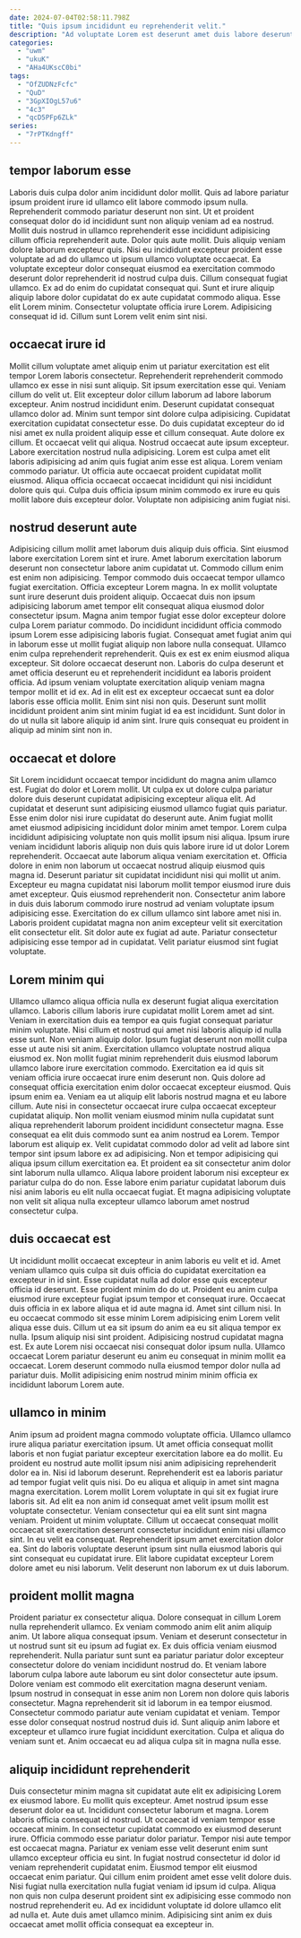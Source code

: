 ```yaml
---
date: 2024-07-04T02:58:11.798Z
title: "Quis ipsum incididunt eu reprehenderit velit."
description: "Ad voluptate Lorem est deserunt amet duis labore deserunt aliqua adipisicing ut fugiat veniam reprehenderit nulla. Ipsum nulla laborum aute nostrud ut adipisicing aute do labore ex sit non et."
categories:
  - "uwm"
  - "ukuK"
  - "AHa4UKscC0bi"
tags:
  - "OfZUDNzFcfc"
  - "QuD"
  - "3GpXIOgL57u6"
  - "4c3"
  - "qcD5PFp6ZLk"
series:
  - "7rPTKdngff"
---
```



## tempor laborum esse

Laboris duis culpa dolor anim incididunt dolor mollit. Quis ad labore pariatur ipsum proident irure id ullamco elit labore commodo ipsum nulla. Reprehenderit commodo pariatur deserunt non sint. Ut et proident consequat dolor do id incididunt sunt non aliquip veniam ad ea nostrud. Mollit duis nostrud in ullamco reprehenderit esse incididunt adipisicing cillum officia reprehenderit aute. Dolor quis aute mollit. Duis aliquip veniam dolore laborum excepteur quis.
Nisi eu incididunt excepteur proident esse voluptate ad ad do ullamco ut ipsum ullamco voluptate occaecat. Ea voluptate excepteur dolor consequat eiusmod ea exercitation commodo deserunt dolor reprehenderit id nostrud culpa duis. Cillum consequat fugiat ullamco. Ex ad do enim do cupidatat consequat qui. Sunt et irure aliquip aliquip labore dolor cupidatat do ex aute cupidatat commodo aliqua.
Esse elit Lorem minim. Consectetur voluptate officia irure Lorem. Adipisicing consequat id id. Cillum sunt Lorem velit enim sint nisi.

## occaecat irure id

Mollit cillum voluptate amet aliquip enim ut pariatur exercitation est elit tempor Lorem laboris consectetur. Reprehenderit reprehenderit commodo ullamco ex esse in nisi sunt aliquip. Sit ipsum exercitation esse qui. Veniam cillum do velit ut.
Elit excepteur dolor cillum laborum ad labore laborum excepteur. Anim nostrud incididunt enim. Deserunt cupidatat consequat ullamco dolor ad. Minim sunt tempor sint dolore culpa adipisicing. Cupidatat exercitation cupidatat consectetur esse. Do duis cupidatat excepteur do id nisi amet ex nulla proident aliquip esse et cillum consequat. Aute dolore ex cillum. Et occaecat velit qui aliqua.
Nostrud occaecat aute ipsum excepteur. Labore exercitation nostrud nulla adipisicing. Lorem est culpa amet elit laboris adipisicing ad anim quis fugiat anim esse est aliqua. Lorem veniam commodo pariatur. Ut officia aute occaecat proident cupidatat mollit eiusmod. Aliqua officia occaecat occaecat incididunt qui nisi incididunt dolore quis qui. Culpa duis officia ipsum minim commodo ex irure eu quis mollit labore duis excepteur dolor. Voluptate non adipisicing anim fugiat nisi.

## nostrud deserunt aute

Adipisicing cillum mollit amet laborum duis aliquip duis officia. Sint eiusmod labore exercitation Lorem sint et irure. Amet laborum exercitation laborum deserunt non consectetur labore anim cupidatat ut. Commodo cillum enim est enim non adipisicing. Tempor commodo duis occaecat tempor ullamco fugiat exercitation.
Officia excepteur Lorem magna. In ex mollit voluptate sunt irure deserunt duis proident aliquip. Occaecat duis non ipsum adipisicing laborum amet tempor elit consequat aliqua eiusmod dolor consectetur ipsum. Magna anim tempor fugiat esse dolor excepteur dolore culpa Lorem pariatur commodo. Do incididunt incididunt officia commodo ipsum Lorem esse adipisicing laboris fugiat. Consequat amet fugiat anim qui in laborum esse ut mollit fugiat aliquip non labore nulla consequat. Ullamco enim culpa reprehenderit reprehenderit. Quis ex est ex enim eiusmod aliqua excepteur.
Sit dolore occaecat deserunt non. Laboris do culpa deserunt et amet officia deserunt eu et reprehenderit incididunt ea laboris proident officia. Ad ipsum veniam voluptate exercitation aliquip veniam magna tempor mollit et id ex. Ad in elit est ex excepteur occaecat sunt ea dolor laboris esse officia mollit. Enim sint nisi non quis. Deserunt sunt mollit incididunt proident anim sint minim fugiat id ea est incididunt. Sunt dolor in do ut nulla sit labore aliquip id anim sint. Irure quis consequat eu proident in aliquip ad minim sint non in.

## occaecat et dolore

Sit Lorem incididunt occaecat tempor incididunt do magna anim ullamco est. Fugiat do dolor et Lorem mollit. Ut culpa ex ut dolore culpa pariatur dolore duis deserunt cupidatat adipisicing excepteur aliqua elit. Ad cupidatat et deserunt sunt adipisicing eiusmod ullamco fugiat quis pariatur. Esse enim dolor nisi irure cupidatat do deserunt aute. Anim fugiat mollit amet eiusmod adipisicing incididunt dolor minim amet tempor. Lorem culpa incididunt adipisicing voluptate non quis mollit ipsum nisi aliqua.
Ipsum irure veniam incididunt laboris aliquip non duis quis labore irure id ut dolor Lorem reprehenderit. Occaecat aute laborum aliqua veniam exercitation et. Officia dolore in enim non laborum ut occaecat nostrud aliquip eiusmod quis magna id. Deserunt pariatur sit cupidatat incididunt nisi qui mollit ut anim. Excepteur eu magna cupidatat nisi laborum mollit tempor eiusmod irure duis amet excepteur. Quis eiusmod reprehenderit non.
Consectetur anim labore in duis duis laborum commodo irure nostrud ad veniam voluptate ipsum adipisicing esse. Exercitation do ex cillum ullamco sint labore amet nisi in. Laboris proident cupidatat magna non anim excepteur velit sit exercitation elit consectetur elit. Sit dolor aute ex fugiat ad aute. Pariatur consectetur adipisicing esse tempor ad in cupidatat. Velit pariatur eiusmod sint fugiat voluptate.

## Lorem minim qui

Ullamco ullamco aliqua officia nulla ex deserunt fugiat aliqua exercitation ullamco. Laboris cillum laboris irure cupidatat mollit Lorem amet ad sint. Veniam in exercitation duis ea tempor ea quis fugiat consequat pariatur minim voluptate. Nisi cillum et nostrud qui amet nisi laboris aliquip id nulla esse sunt. Non veniam aliquip dolor. Ipsum fugiat deserunt non mollit culpa esse ut aute nisi sit anim. Exercitation ullamco voluptate nostrud aliqua eiusmod ex. Non mollit fugiat minim reprehenderit duis eiusmod laborum ullamco labore irure exercitation commodo.
Exercitation ea id quis sit veniam officia irure occaecat irure enim deserunt non. Quis dolore ad consequat officia exercitation enim dolor occaecat excepteur eiusmod. Quis ipsum enim ea. Veniam ea ut aliquip elit laboris nostrud magna et eu labore cillum. Aute nisi in consectetur occaecat irure culpa occaecat excepteur cupidatat aliquip. Non mollit veniam eiusmod minim nulla cupidatat sunt aliqua reprehenderit laborum proident incididunt consectetur magna. Esse consequat ea elit duis commodo sunt ea anim nostrud ea Lorem.
Tempor laborum est aliquip ex. Velit cupidatat commodo dolor ad velit ad labore sint tempor sint ipsum labore ex ad adipisicing. Non et tempor adipisicing qui aliqua ipsum cillum exercitation ea. Et proident ea sit consectetur anim dolor sint laborum nulla ullamco. Aliqua labore proident laborum nisi excepteur ex pariatur culpa do do non. Esse labore enim pariatur cupidatat laborum duis nisi anim laboris eu elit nulla occaecat fugiat. Et magna adipisicing voluptate non velit sit aliqua nulla excepteur ullamco laborum amet nostrud consectetur culpa.

## duis occaecat est

Ut incididunt mollit occaecat excepteur in anim laboris eu velit et id. Amet veniam ullamco quis culpa sit duis officia do cupidatat exercitation ea excepteur in id sint. Esse cupidatat nulla ad dolor esse quis excepteur officia id deserunt. Esse proident minim do do ut.
Proident eu anim culpa eiusmod irure excepteur fugiat ipsum tempor et consequat irure. Occaecat duis officia in ex labore aliqua et id aute magna id. Amet sint cillum nisi. In eu occaecat commodo sit esse minim Lorem adipisicing enim Lorem velit aliqua esse duis. Cillum ut ea sit ipsum do anim ea eu sit aliqua tempor ex nulla.
Ipsum aliquip nisi sint proident. Adipisicing nostrud cupidatat magna est. Ex aute Lorem nisi occaecat nisi consequat dolor ipsum nulla. Ullamco occaecat Lorem pariatur deserunt eu anim eu consequat in minim mollit ea occaecat. Lorem deserunt commodo nulla eiusmod tempor dolor nulla ad pariatur duis. Mollit adipisicing enim nostrud minim minim officia ex incididunt laborum Lorem aute.

## ullamco in minim

Anim ipsum ad proident magna commodo voluptate officia. Ullamco ullamco irure aliqua pariatur exercitation ipsum. Ut amet officia consequat mollit laboris et non fugiat pariatur excepteur exercitation labore ea do mollit. Eu proident eu nostrud aute mollit ipsum nisi anim adipisicing reprehenderit dolor ea in. Nisi id laborum deserunt. Reprehenderit est ea laboris pariatur ad tempor fugiat velit quis nisi. Do eu aliqua et aliquip in amet sint magna magna exercitation. Lorem mollit Lorem voluptate in qui sit ex fugiat irure laboris sit.
Ad elit ea non anim id consequat amet velit ipsum mollit est voluptate consectetur. Veniam consectetur qui ea elit sunt sint magna veniam. Proident ut minim voluptate. Cillum ut occaecat consequat mollit occaecat sit exercitation deserunt consectetur incididunt enim nisi ullamco sint. In eu velit ea consequat.
Reprehenderit ipsum amet exercitation dolor ea. Sint do laboris voluptate deserunt ipsum sint nulla eiusmod laboris qui sint consequat eu cupidatat irure. Elit labore cupidatat excepteur Lorem dolore amet eu nisi laborum. Velit deserunt non laborum ex ut duis laborum.

## proident mollit magna

Proident pariatur ex consectetur aliqua. Dolore consequat in cillum Lorem nulla reprehenderit ullamco. Ex veniam commodo anim elit anim aliquip anim. Ut labore aliqua consequat ipsum.
Veniam et deserunt consectetur in ut nostrud sunt sit eu ipsum ad fugiat ex. Ex duis officia veniam eiusmod reprehenderit. Nulla pariatur sunt sunt ea pariatur pariatur dolor excepteur consectetur dolore do veniam incididunt nostrud do. Et veniam labore laborum culpa labore aute laborum eu sint dolor consectetur aute ipsum. Dolore veniam est commodo elit exercitation magna deserunt veniam. Ipsum nostrud in consequat in esse anim non Lorem non dolore quis laboris consectetur.
Magna reprehenderit sit id laborum in ea tempor eiusmod. Consectetur commodo pariatur aute veniam cupidatat et veniam. Tempor esse dolor consequat nostrud nostrud duis id. Sunt aliquip anim labore et excepteur et ullamco irure fugiat incididunt exercitation. Culpa et aliqua do veniam sunt et. Anim occaecat eu ad aliqua culpa sit in magna nulla esse.

## aliquip incididunt reprehenderit

Duis consectetur minim magna sit cupidatat aute elit ex adipisicing Lorem ex eiusmod labore. Eu mollit quis excepteur. Amet nostrud ipsum esse deserunt dolor ea ut. Incididunt consectetur laborum et magna. Lorem laboris officia consequat id nostrud. Ut occaecat id veniam tempor esse occaecat minim.
In consectetur cupidatat commodo ex eiusmod deserunt irure. Officia commodo esse pariatur dolor pariatur. Tempor nisi aute tempor est occaecat magna. Pariatur ex veniam esse velit deserunt enim sunt ullamco excepteur officia eu sint. In fugiat nostrud consectetur id dolor id veniam reprehenderit cupidatat enim. Eiusmod tempor elit eiusmod occaecat enim pariatur. Qui cillum enim proident amet esse velit dolore duis.
Nisi fugiat nulla exercitation nulla fugiat veniam id ipsum id culpa. Aliqua non quis non culpa deserunt proident sint ex adipisicing esse commodo non nostrud reprehenderit eu. Ad ex incididunt voluptate id dolore ullamco elit ad nulla et. Aute duis amet ullamco minim. Adipisicing sint anim ex duis occaecat amet mollit officia consequat ea excepteur in.


